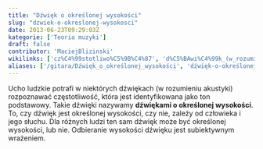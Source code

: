 ```yaml
---
title: "Dźwięk o określonej wysokości"
slug: "dzwiek-o-okreslonej-wysokosci"
date: 2013-06-23T09:29:03Z
kategorie: ['Teoria muzyki']
draft: false
contributor: 'MaciejBlizinski'
wikilinks: ['cz%C4%99stotliwo%C5%9B%C4%87', 'd%C5%BAwi%C4%99k_(w_rozumieniu_akustyki)']
aliases: ['/gitara/Dźwięk_o_określonej_wysokości', 'dźwięk-o-określonej-wysokości']
---
```

Ucho ludzkie potrafi w niektórych dźwiękach (w rozumieniu
akustyki)<!-- link nie odnosił się do niczego: 'Dźwięk o określonej wysokości' ('content/parked/teoria-muzyki/Dźwięk_o_określonej_wysokości.md') links to 'dźwięk_\\(w_rozumieniu_akustyki\\)' ('content/parked/teoria-muzyki/dźwięk_\\(w_rozumieniu_akustyki\\).md') and that does not exist --> rozpoznawać
częstotliwość<!-- link nie odnosił się do niczego: 'Dźwięk o określonej wysokości' ('content/parked/teoria-muzyki/Dźwięk_o_określonej_wysokości.md') links to 'częstotliwość' ('content/parked/teoria-muzyki/częstotliwość.md') and that does not exist -->, która jest identyfikowana
jako ton podstawowy. Takie dźwięki nazywamy **dźwiękami o określonej
wysokości**. To, czy dźwięk jest określonej wysokości, czy nie, zależy
od człowieka i jego słuchu. Dla różnych ludzi ten sam dźwięk może być
określonej wysokości, lub nie. Odbieranie wysokości dźwięku jest
subiektywnym wrażeniem.

